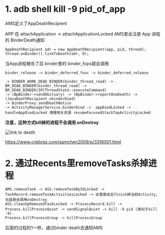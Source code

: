 # 1. adb shell kill -9 pid_of_app

AMS定义了AppDeathRecipient

APP 在 attachApplication -> attachApplicationLocked
AMS里会注册 App 进程的 BinderDeath通知

```
AppDeathRecipient adr = new AppDeathRecipient(app, pid, thread);
thread.asBinder().linkToDeath(adr, 0);
```

当App进程被杀了后 
binder里的 binder_fops就会调用

```
binder_release -> binder_deferred_func -> binder_deferred_release

-> BINDER_WORK_DEAD_BINDER(binder_thread_read) ->  BR_DEAD_BINDER(binder_thread_read) -> BR_DEAD_BINDER(IPCThreadState::executeCommand)
-> (BpBinder->sendObituary) -> (BpBinder->reportOneDeath) -> (JavaDeathRecipient->binderDied)
-> BinderProxy.sendDeathNotice 
-> ActivityManagerService.binderDied ->  appDiedLocked -> handleAppDiedLocked 清理相关资源 resumeFocusedStackTopActivityLocked
```
**注意，这种方式kill掉的进程不会调用 onDestroy**

![link to death](https://upload-images.jianshu.io/upload_images/5688445-7fc8c10c48355547.png?imageMogr2/auto-orient/strip%7CimageView2/2/w/1240)

https://www.cnblogs.com/samchen2009/p/3316001.html

# 2. 通过Recents里removeTasks杀掉进程
```
AMS.removeTask -> ASS.removeTaskByIdLocked ->
TaskRecord.removeTaskActivitiesLocked -> 这里面会去finish掉当前Activity, 也就是会调用onDestroy
ASS.cleanUpRemovedTaskLocked -> ProcessRecord.kill -> 
Process.killProcessQuiet -> sendSignalQuiet -> kill -9 pid (类似于kill -9)
Process.killProcessGroup -> killProcessGroup
```
后面的过程的1一样，通过binder death去通知AMS
